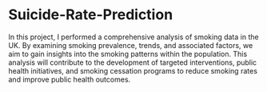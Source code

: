 # Suicide-Rate-Prediction

In this project, I performed a comprehensive analysis of smoking data in the UK. By examining smoking prevalence, trends, and associated factors, we aim to gain insights into the smoking patterns within the population. This analysis will contribute to the development of targeted interventions, public health initiatives, and smoking cessation programs to reduce smoking rates and improve public health outcomes.
